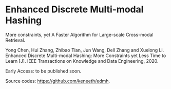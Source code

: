 # Enhanced Discrete Multi-modal Hashing
More constraints, yet A Faster Algorithm for Large-scale Cross-modal Retrieval.

Yong Chen, Hui Zhang, Zhibao Tian, Jun Wang, Dell Zhang and Xuelong Li. Enhanced Discrete Multi-modal Hashing: More Constraints yet Less Time to Learn [J]. IEEE Transactions on Knowledge and Data Engineering, 2020.

Early Access: to be published soon.

Source codes: https://github.com/keneeth/edmh.

